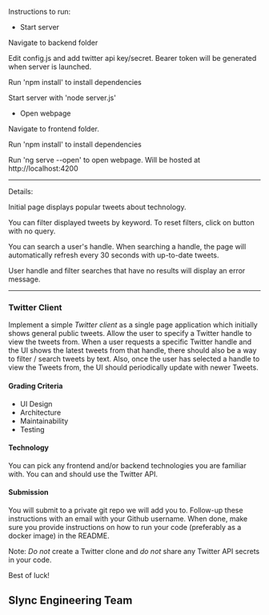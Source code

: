 Instructions to run:

- Start server

Navigate to backend folder

Edit config.js and add twitter api key/secret. Bearer token will be generated when server is launched.

Run 'npm install' to install dependencies

Start server with 'node server.js'

- Open webpage

Navigate to frontend folder.

Run 'npm install' to install dependencies

Run 'ng serve --open' to open webpage. Will be hosted at http://localhost:4200

--------------------------------------------
Details:

Initial page displays popular tweets about technology.

You can filter displayed tweets by keyword. To reset filters, click on button with no query. 

You can search a user's handle. When searching a handle, the page will automatically refresh every 30 seconds with up-to-date tweets.

User handle and filter searches that have no results will display an error message.

--------------------------------------------
### Twitter Client

Implement a simple *Twitter client* as a single page application which initially shows general public tweets. Allow the user to specify a Twitter handle to view the tweets from. When a user requests a specific Twitter handle and the UI shows the latest tweets from that handle, there should also be a way to filter / search tweets by text. Also, once the user has selected a handle to view the Tweets from, the UI should periodically update with newer Tweets.

#### Grading Criteria

* UI Design
* Architecture
* Maintainability
* Testing

#### Technology

You can pick any frontend and/or backend technologies you are familiar with. You can and should use the Twitter API. 

#### Submission

You will submit to a private git repo we will add you to. Follow-up these instructions with an email with your Github username. When done, make sure you provide instructions on how to run your code (preferably as a docker image) in the README. 

Note: *Do not* create a Twitter clone and *do not* share any Twitter API secrets in your code. 

Best of luck! 

Slync Engineering Team
-------------------------------------------
